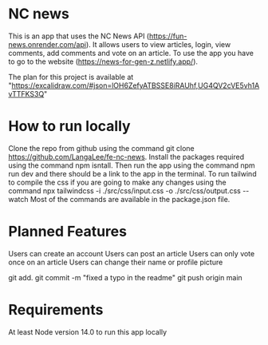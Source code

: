 # NC news

This is an app that uses the NC News API (https://fun-news.onrender.com/api). It allows users to view articles, login, view comments, add comments and vote on an article. To use the app you have to go to the website (https://news-for-gen-z.netlify.app/).

The plan for this project is available at "https://excalidraw.com/#json=lOH6ZefyATBSSE8iRAUhf,UG4QV2cVE5vh1AvTTFKS3Q"

# How to run locally

Clone the repo from github using the command git clone https://github.com/LangaLee/fe-nc-news.
Install the packages required using the command npm isntall.
Then run the app using the command npm run dev and there should be a link to the app in the terminal.
To run tailwind to compile the css if you are going to make any changes using the command npx tailwindcss -i ./src/css/input.css -o ./src/css/output.css --watch
Most of the commands are available in the package.json file.

# Planned Features

Users can create an account
Users can post an article
Users can only vote once on an article
Users can change their name or profile picture

git add.
git commit -m "fixed a typo in the readme"
git push origin main

# Requirements

At least Node version 14.0 to run this app locally
